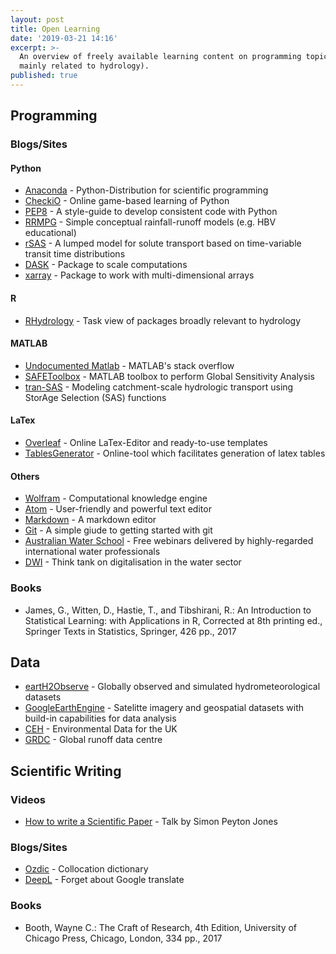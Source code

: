 ```yaml
---
layout: post
title: Open Learning
date: '2019-03-21 14:16'
excerpt: >-
  An overview of freely available learning content on programming topics (though
  mainly related to hydrology).
published: true
---
```


## Programming

### Blogs/Sites
#### Python
- [Anaconda](https://conda.io/projects/conda/en/latest/index.html) - Python-Distribution for scientific programming
- [CheckiO](https://www.checkio.org) - Online game-based learning of Python
- [PEP8](https://www.python.org/dev/peps/pep-0008/) - A style-guide to develop consistent code with Python
- [RRMPG](https://github.com/kratzert/RRMPG) - Simple conceptual rainfall-runoff models (e.g. HBV educational)
- [rSAS](https://github.com/charman2/rsas) - A lumped model for solute transport based on time-variable transit time distributions
- [DASK](https://dask.org) - Package to scale computations
- [xarray](http://xarray.pydata.org/en/stable/) - Package to work with multi-dimensional arrays


#### R
- [RHydrology](https://github.com/ropensci/Hydrology) - Task view of packages broadly relevant to hydrology


#### MATLAB
- [Undocumented Matlab](http://undocumentedmatlab.com/) - MATLAB's stack overflow
- [SAFEToolbox](https://www.safetoolbox.info/) - MATLAB toolbox to perform Global Sensitivity Analysis
- [tran-SAS](https://github.com/pbenettin/tran-SAS) - Modeling catchment-scale hydrologic transport using StorAge Selection (SAS) functions


#### LaTex
- [Overleaf](https://www.overleaf.com/) - Online LaTex-Editor and ready-to-use templates
- [TablesGenerator](http://www.tablesgenerator.com/) - Online-tool which facilitates generation of latex tables


#### Others
 - [Wolfram](https://www.wolframalpha.com/) - Computational knowledge engine
 - [Atom](https://atom.io/) - User-friendly and powerful text editor
 - [Markdown](https://typora.io/) - A markdown editor
 - [Git](https://rogerdudler.github.io/git-guide/index.html) - A simple giude to getting started with git
 - [Australian Water School](https://www.icewarm.com.au/australian-water-school/webinars/) - Free webinars delivered by highly-regarded international water professionals
 - [DWI](http://digital-water.org) - Think tank on digitalisation in the water sector

### Books
 - James, G., Witten, D., Hastie, T., and Tibshirani, R.: An Introduction to Statistical Learning: with Applications in R, Corrected at 8th printing ed., Springer Texts in Statistics, Springer, 426 pp., 2017

## Data
- [eartH2Observe](https://wci.earth2observe.eu/portal/) - Globally observed and simulated hydrometeorological datasets
- [GoogleEarthEngine](https://earthengine.google.com/) - Satelitte imagery and geospatial datasets with build-in capabilities for data analysis
- [CEH](https://eip.ceh.ac.uk/) - Environmental Data for the UK
- [GRDC](https://www.bafg.de/GRDC/EN/Home/homepage_node.html) - Global runoff data centre


## Scientific Writing

### Videos
- [How to write a Scientific Paper](https://www.youtube.com/watch?v=g3dkRsTqdDA) - Talk by Simon Peyton Jones


### Blogs/Sites
- [Ozdic](http://ozdic.com/) - Collocation dictionary
- [DeepL](https://www.deepl.com/home) - Forget about Google translate


### Books
- Booth, Wayne C.: The Craft of Research, 4th Edition, University of Chicago Press, Chicago, London, 334 pp., 2017
